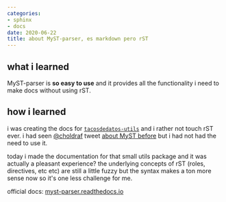 ```yaml
---
categories:
- sphinx
- docs
date: 2020-06-22
title: about MyST-parser, es markdown pero rST
---
```


## what i learned
MyST-parser is **so easy to use** and it provides all the functionality i need to make docs without using rST.

## how i learned

i was creating the docs for [`tacosdedatos-utils`](https://tacosdedatos-utils.rtfd.io) and i rather not touch rST ever. i had seen [@choldraf](https://twitter.com/choldraf) tweet [about MyST before](https://twitter.com/choldgraf/status/1272633413132943360?s=20) but i had not had the need to use it.

today i made the documentation for that small utils package and it was actually a pleasant experience? the underlying concepts of rST (roles, directives, etc etc) are still a little fuzzy but the syntax makes a ton more sense now so it's one less challenge for me.

official docs: [myst-parser.readthedocs.io](https://myst-parser.readthedocs.io/en/latest/)